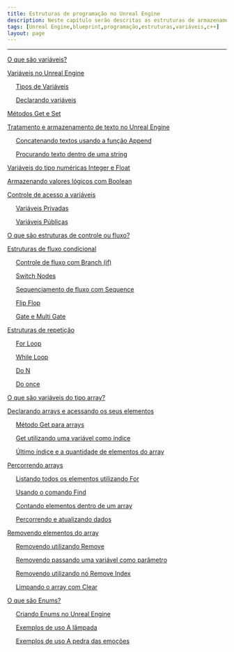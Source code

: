 ```yaml
---
title: Estruturas de programação no Unreal Engine
description: Neste capítulo serão descritas as estruturas de armazenamento, manipulação e fluxo da lógica de programação.
tags: [Unreal Engine,blueprint,programação,estruturas,variáveis,c++]
layout: page
---
```


***

[O que são variáveis?](#o-que-s-o-vari-veis-)

[Variáveis no Unreal Engine](#vari-veis-no-unreal-engine)

&nbsp;&nbsp;&nbsp;&nbsp;&nbsp;[Tipos de Variáveis](#tipos-de-vari-veis)

&nbsp;&nbsp;&nbsp;&nbsp;&nbsp;[Declarando variáveis](#declarando-vari-veis)

[Métodos Get e Set](#m-todos-get-e-set)

[Tratamento e armazenamento de texto no Unreal Engine](#tratamento-e-armazenamento-de-texto-no-unreal-engine)

&nbsp;&nbsp;&nbsp;&nbsp;&nbsp;[Concatenando textos usando a função Append](#concatenando-textos-usando-a-fun--o-append)

&nbsp;&nbsp;&nbsp;&nbsp;&nbsp;[Procurando texto dentro de uma string](#procurando-texto-dentro-de-uma-string)

[Variáveis do tipo numéricas Integer e Float](#vari-veis-do-tipo-num-ricas-integer-e-float)

[Armazenando valores lógicos com Boolean](#armazenando-valores-l-gicos-com-boolean)

[Controle de acesso a variáveis](#controle-de-acesso-a-vari-veis)

&nbsp;&nbsp;&nbsp;&nbsp;&nbsp;[Variáveis Privadas](#vari-veis-privadas)

&nbsp;&nbsp;&nbsp;&nbsp;&nbsp;[Variáveis Públicas](#vari-veis-p-blicas)

[O que são estruturas de controle ou fluxo?](#o-que-s-o-estruturas-de-controle-ou-fluxo-)

[Estruturas de fluxo condicional](#estruturas-de-fluxo-condicional)

&nbsp;&nbsp;&nbsp;&nbsp;&nbsp;[Controle de fluxo com Branch (if)](#controle-de-fluxo-com-branch--if-)

&nbsp;&nbsp;&nbsp;&nbsp;&nbsp;[Switch Nodes](#switch-nodes)

&nbsp;&nbsp;&nbsp;&nbsp;&nbsp;[Sequenciamento de fluxo com Sequence](#sequenciamento-de-fluxo-com-sequence)

&nbsp;&nbsp;&nbsp;&nbsp;&nbsp;[Flip Flop](#flip-flop)

&nbsp;&nbsp;&nbsp;&nbsp;&nbsp;[Gate e Multi Gate](#gate-e-multi-gate)

[Estruturas de repetição](#estruturas-de-repeti--o)

&nbsp;&nbsp;&nbsp;&nbsp;&nbsp;[For Loop](#for-loop)

&nbsp;&nbsp;&nbsp;&nbsp;&nbsp;[While Loop](#while-loop)

&nbsp;&nbsp;&nbsp;&nbsp;&nbsp;[Do N](#do-n)

&nbsp;&nbsp;&nbsp;&nbsp;&nbsp;[Do once](#do-once)

[O que são variáveis do tipo array?](#o-que-s-o-vari-veis-do-tipo-array-)

[Declarando arrays e acessando os seus elementos](#declarando-arrays-e-acessando-os-seus-elementos)

&nbsp;&nbsp;&nbsp;&nbsp;&nbsp;[Método Get para arrays](#m-todo-get-para-arrays)

&nbsp;&nbsp;&nbsp;&nbsp;&nbsp;[Get utilizando uma variável como índice](#get-utilizando-uma-vari-vel-como--ndice)

&nbsp;&nbsp;&nbsp;&nbsp;&nbsp;[Último índice e a quantidade de elementos do array](#-ltimo--ndice-e-a-quantidade-de-elementos-do-array)

[Percorrendo arrays](#percorrendo-arrays)

&nbsp;&nbsp;&nbsp;&nbsp;&nbsp;[Listando todos os elementos utilizando For](#listando-todos-os-elementos-utilizando-for)

&nbsp;&nbsp;&nbsp;&nbsp;&nbsp;[Usando o comando Find](#usando-o-comando-find)

&nbsp;&nbsp;&nbsp;&nbsp;&nbsp;[Contando elementos dentro de um array](#contando-elementos-dentro-de-um-array)

&nbsp;&nbsp;&nbsp;&nbsp;&nbsp;[Percorrendo e atualizando dados](#percorrendo-e-atualizando-dados)

[Removendo elementos do array](#removendo-elementos-do-array)

&nbsp;&nbsp;&nbsp;&nbsp;&nbsp;[Removendo utilizando Remove](#removendo-utilizando-remove)

&nbsp;&nbsp;&nbsp;&nbsp;&nbsp;[Removendo passando uma variável como parâmetro](#removendo-passando-uma-vari-vel-como-par-metro)

&nbsp;&nbsp;&nbsp;&nbsp;&nbsp;[Removendo utilizando nó Remove Index](#removendo-utilizando-n--remove-index)

&nbsp;&nbsp;&nbsp;&nbsp;&nbsp;[Limpando o array com Clear](#limpando-o-array-com-clear)

[O que são Enums?](#o-que-s-o-enums-)

&nbsp;&nbsp;&nbsp;&nbsp;&nbsp;[Criando Enums no Unreal Engine](#criando-enums-no-unreal-engine)

&nbsp;&nbsp;&nbsp;&nbsp;&nbsp;[Exemplos de uso A lâmpada](#exemplos-de-uso---a-l-mpada)

&nbsp;&nbsp;&nbsp;&nbsp;&nbsp;[Exemplos de uso A pedra das emoções](#exemplos-de-uso---a-pedra-das-emo--es)
